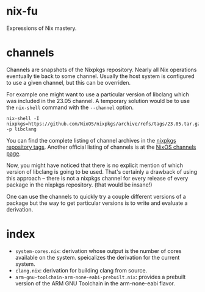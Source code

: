 # nix-fu

Expressions of Nix mastery.

# channels

Channels are snapshots of the Nixpkgs repository.
Nearly all Nix operations eventually tie back to some channel.
Usually the host system is configured to use a given channel,
but this can be overriden.

For example one might want to use a particular version of libclang which was included in the 23.05 channel.
A temporary solution would be to use the `nix-shell` command with the `--channel` option.
```
nix-shell -I nixpkgs=https://github.com/NixOS/nixpkgs/archive/refs/tags/23.05.tar.gz -p libclang
```

You can find the complete listing of channel archives in the [nixpkgs repository tags](https://github.com/NixOS/nixpkgs/tags).
Another official listing of channels is at the [NixOS channels page](https://channels.nixos.org/).

Now, you might have noticed that there is no explicit mention of which version of libclang is going to be used.
That's certainly a drawback of using this approach – there is not a nixpkgs channel for every release of every package in the nixpkgs repository.
(that would be insane!)

One can use the channels to quickly try a couple different versions of a package but the way to get particular versions is to write and evaluate a derivation.

# index

* `system-cores.nix`: derivation whose output is the number of cores available on the system. speicalizes the derivation for the current system.
* `clang.nix`: derivation for building clang from source.
* `arm-gnu-toolchain-arm-none-eabi-prebuilt.nix`: provides a prebuilt version of the ARM GNU Toolchain in the arm-none-eabi flavor.

